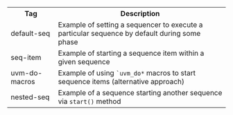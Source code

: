 <table>
  <tr>
    <th>Tag</th>
    <th>Description</th>
  </tr>
  <tr>
    <td>default-seq</td>
    <td>Example of setting a sequencer to execute a particular sequence by default during some phase</td>
  </tr>
  <tr>
    <td>seq-item</td>
    <td>Example of starting a sequence item within a given sequence </td>
  </tr>
  <tr>
    <td>uvm-do-macros</td>
    <td>Example of using <code>`uvm_do*</code> macros to start sequence items (alternative approach) </td>
  </tr>
  <tr>
    <td>nested-seq</td>
    <td>Example of a sequence starting another sequence via <code>start()</code> method</td>
  </tr>
</table>

